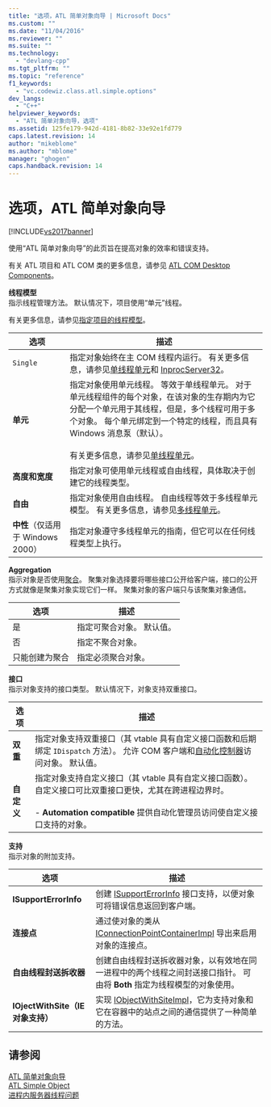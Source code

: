 ```yaml
---
title: "选项，ATL 简单对象向导 | Microsoft Docs"
ms.custom: ""
ms.date: "11/04/2016"
ms.reviewer: ""
ms.suite: ""
ms.technology: 
  - "devlang-cpp"
ms.tgt_pltfrm: ""
ms.topic: "reference"
f1_keywords: 
  - "vc.codewiz.class.atl.simple.options"
dev_langs: 
  - "C++"
helpviewer_keywords: 
  - "ATL 简单对象向导，选项"
ms.assetid: 125fe179-942d-4181-8b82-33e92e1fd779
caps.latest.revision: 14
author: "mikeblome"
ms.author: "mblome"
manager: "ghogen"
caps.handback.revision: 14
---
```

# 选项，ATL 简单对象向导
[!INCLUDE[vs2017banner](../../assembler/inline/includes/vs2017banner.md)]

使用“ATL 简单对象向导”的此页旨在提高对象的效率和错误支持。  
  
 有关 ATL 项目和 ATL COM 类的更多信息，请参见 [ATL COM Desktop Components](../../atl/atl-com-desktop-components.md)。  
  
 **线程模型**  
 指示线程管理方法。  默认情况下，项目使用“单元”线程。  
  
 有关更多信息，请参见[指定项目的线程模型](../../atl/specifying-the-threading-model-for-a-project-atl.md)。  
  
|选项|描述|  
|--------|--------|  
|`Single`|指定对象始终在主 COM 线程内运行。  有关更多信息，请参见[单线程单元](http://msdn.microsoft.com/library/windows/desktop/ms680112)和 [InprocServer32](http://msdn.microsoft.com/library/windows/desktop/ms682390)。|  
|**单元**|指定对象使用单元线程。  等效于单线程单元。  对于单元线程组件的每个对象，在该对象的生存期内为它分配一个单元用于其线程，但是，多个线程可用于多个对象。  每个单元绑定到一个特定的线程，而且具有 Windows 消息泵（默认）。<br /><br /> 有关更多信息，请参见[单线程单元](http://msdn.microsoft.com/library/windows/desktop/ms680112)。|  
|**高度和宽度**|指定对象可使用单元线程或自由线程，具体取决于创建它的线程类型。|  
|**自由**|指定对象使用自由线程。  自由线程等效于多线程单元模型。  有关更多信息，请参见[多线程单元](http://msdn.microsoft.com/library/windows/desktop/ms693421)。|  
|**中性**（仅适用于 Windows 2000）|指定对象遵守多线程单元的指南，但它可以在任何线程类型上执行。|  
  
 **Aggregation**  
 指示对象是否使用[聚合](http://msdn.microsoft.com/library/windows/desktop/ms686558)。  聚集对象选择要将哪些接口公开给客户端，接口的公开方式就像是聚集对象实现它们一样。  聚集对象的客户端只与该聚集对象通信。  
  
|选项|描述|  
|--------|--------|  
|是|指定可聚合对象。  默认值。|  
|否|指定不聚合对象。|  
|只能创建为聚合|指定必须聚合对象。|  
  
 **接口**  
 指示对象支持的接口类型。  默认情况下，对象支持双重接口。  
  
|选项|描述|  
|--------|--------|  
|**双重**|指定对象支持双重接口（其 vtable 具有自定义接口函数和后期绑定 `IDispatch` 方法）。  允许 COM 客户端和[自动化控制器](../../mfc/automation-clients.md)访问对象。  默认值。|  
|**自定义**|指定对象支持自定义接口（其 vtable 具有自定义接口函数）。  自定义接口可比双重接口更快，尤其在跨进程边界时。<br /><br /> -   **Automation compatible** 提供自动化管理员访问使自定义接口支持的对象。|  
  
 **支持**  
 指示对象的附加支持。  
  
|选项|描述|  
|--------|--------|  
|**ISupportErrorInfo**|创建 [ISupportErrorInfo](../../atl/reference/isupporterrorinfoimpl-class.md) 接口支持，以便对象可将错误信息返回到客户端。|  
|**连接点**|通过使对象的类从 [IConnectionPointContainerImpl](../../atl/reference/iconnectionpointcontainerimpl-class.md) 导出来启用对象的连接点。|  
|**自由线程封送拆收器**|创建自由线程封送拆收器对象，以有效地在同一进程中的两个线程之间封送接口指针。  可由将 **Both** 指定为线程模型的对象使用。|  
|**IOjectWithSite（IE 对象支持）**|实现 [IObjectWithSiteImpl](../../atl/reference/iobjectwithsiteimpl-class.md)，它为支持对象和它在容器中的站点之间的通信提供了一种简单的方法。|  
  
## 请参阅  
 [ATL 简单对象向导](../../atl/reference/atl-simple-object-wizard.md)   
 [ATL Simple Object](../../atl/reference/adding-an-atl-simple-object.md)   
 [进程内服务器线程问题](http://msdn.microsoft.com/library/windows/desktop/ms687205)